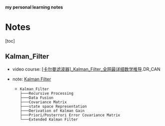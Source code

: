 **my personal learning notes**

# Notes

[toc]

## Kalman_Filter

* video course: [[卡尔曼滤波器]\_Kalman\_Filter\_全网最详细数学推导](https://space.bilibili.com/230105574/channel/collectiondetail?sid=6939).DR_CAN

* note: [Kalman Filter](./Doc/Kalman_Filter.pdf)
   *  ```
   	  Kalman_Filter
      ├───Recursive Processing
      ├───Data Fusion
      ├───Covariance Matrix
      ├───state space Representation
      ├───Derivation of Kalman Gain
      ├───Priori/Posterrori Error Covariance Matrix
      └───Extended Kalman Filter
      ```

